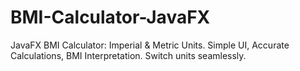 # BMI-Calculator-JavaFX
JavaFX BMI Calculator: Imperial &amp; Metric Units. Simple UI, Accurate Calculations, BMI Interpretation. Switch units seamlessly.
